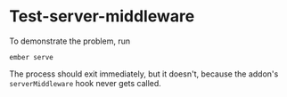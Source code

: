 # Test-server-middleware

To demonstrate the problem, run

```
ember serve
```

The process should exit immediately, but it doesn't, because the addon's `serverMiddleware` hook never gets called.
